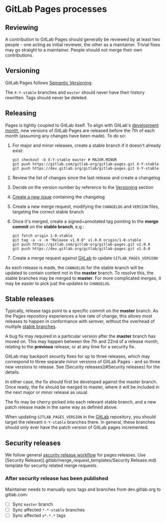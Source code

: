 # GitLab Pages processes

## Reviewing

A contribution to GitLab Pages should generally be reviewed by at least two
people - one acting as initial reviewer, the other as a maintainer. Trivial
fixes may go straight to a maintainer. People should not merge their own
contributions.

## Versioning

GitLab Pages follows [Semantic Versioning](https://semver.org/spec/v2.0.0.html).

The `X-Y-stable` branches and `master` should never have their history
rewritten. Tags should never be deleted.

## Releasing

Pages is tightly coupled to GitLab itself. To align with GitLab's
[development month](https://gitlab.com/gitlab-org/gitlab-ce/blob/master/PROCESS.md),
new versions of GitLab Pages are released before the 7th of each month (assuming
any changes have been made). To do so:

1. For major and minor releases, create a stable branch if it doesn't already exist:

    ```shell
    git checkout -b X-Y-stable master # MAJOR.MINOR
    git push https://gitlab.com/gitlab-org/gitlab-pages.git X-Y-stable
    git push https://dev.gitlab.org/gitlab/gitlab-pages.git X-Y-stable
    ```

1. Review the list of changes since the last release and create a changelog
1. Decide on the version number by reference to the [Versioning](#versioning) section
1. [Create a new issue](https://gitlab.com/gitlab-org/gitlab-pages/issues/new) containing the changelog
1. Create a new merge request, modifying the `CHANGELOG` and `VERSION` files, targeting the correct stable branch
1. Once it's merged, create a signed+annotated tag pointing to the **merge commit** on the **stable branch**, e.g.:

    ```shell
    git fetch origin 1-0-stable
    git tag -a -s -m "Release v1.0.0" v1.0.0 origin/1-0-stable
    git push https://gitlab.com/gitlab-org/gitlab-pages.git v1.0.0
    git push https://dev.gitlab.org/gitlab/gitlab-pages.git v1.0.0
    ```

1. Create a merge request against [GitLab](https://gitlab.com/gitlab-org/gitlab-ce) to update `GITLAB_PAGES_VERSION`

As each release is made, the `CHANGELOG` for the stable branch will be updated
to contain content not in the **master** branch. To resolve this, the stable
branches may be merged to **master**. For more complicated merges, it may be
easier to pick just the updates to `CHANGELOG`.

## Stable releases

Typically, release tags point to a specific commit on the **master** branch. As
the Pages repository experiences a low rate of change, this allows most releases
to happen in conformance with semver, without the overhead of multiple
[stable branches](https://docs.gitlab.com/ee/workflow/gitlab_flow.html).

A bug fix may required in a particular version after the **master** branch has
moved on. This may happen between the 7th and 22nd of a release month, relating
to the **previous** release, or at any time for a security fix.

GitLab may backport security fixes for up to three releases, which may
correspond to three separate minor versions of GitLab Pages - and so three new
versions to release. See [Security releases](#Security releases) for the details.

In either case, the fix should first be developed against the master branch.
Once ready, the fix should be merged to master, where it will be
included in the next major or minor release as usual.

The fix may be cherry-picked into each relevant stable branch, and a new patch
release made in the same way as defined above.



When updating `GITLAB_PAGES_VERSION` in the [GitLab](https://gitlab.com/gitlab-org/gitlab-ce)
repository, you should target the relevant `X-Y-stable` branches there. In
general, these branches should only ever have the patch version of GitLab pages
incremented.

## Security releases

We follow general [security release workflow](https://about.gitlab.com/handbook/engineering/workflow/#security-issues) for pages releases.
Use [Security Release](.gitlab/merge_request_templates/Security Release.md) template for security related merge requests.

### After security release has been published

Maintainer needs to manually sync tags and branches from dev.gitlab.org to gitlab.com:

- [ ] Sync `master` branch
- [ ] Sync affected `*-*-stable` branches
- [ ] Sync affected `v*.*.*` tags
